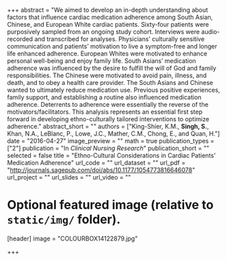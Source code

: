 +++
abstract = "We aimed to develop an in-depth understanding about factors that influence cardiac medication adherence among South Asian, Chinese, and European White cardiac patients. Sixty-four patients were purposively sampled from an ongoing study cohort. Interviews were audio-recorded and transcribed for analyses. Physicians’ culturally sensitive communication and patients’ motivation to live a symptom-free and longer life enhanced adherence. European Whites were motivated to enhance personal well-being and enjoy family life. South Asians’ medication adherence was influenced by the desire to fulfill the will of God and family responsibilities. The Chinese were motivated to avoid pain, illness, and death, and to obey a health care provider. The South Asians and Chinese wanted to ultimately reduce medication use. Previous positive experiences, family support, and establishing a routine also influenced medication adherence. Deterrents to adherence were essentially the reverse of the motivators/facilitators. This analysis represents an essential first step forward in developing ethno-culturally tailored interventions to optimize adherence."
abstract_short = ""
authors = ["King-Shier, K.M., **Singh, S.**, Khan, N.A., LeBlanc, P., Lowe, J.C., Mather, C.M., Chong, E., and Quan, H."]
date = "2016-04-27"
image_preview = ""
math = true
publication_types = ["2"]
publication = "In *Clinical Nursing Research*"
publication_short = ""
selected = false
title = "Ethno-Cultural Considerations in Cardiac Patients’ Medication Adherence"
url_code = ""
url_dataset = ""
url_pdf = "http://journals.sagepub.com/doi/abs/10.1177/1054773816646078"
url_project = ""
url_slides = ""
url_video = ""

# Optional featured image (relative to `static/img/` folder).
[header]
image = "COLOURBOX14122879.jpg"


+++
